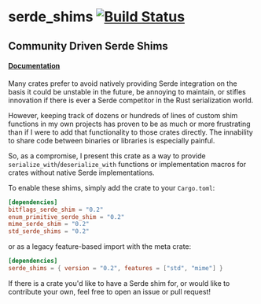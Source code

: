 serde_shims [![Build Status](https://travis-ci.org/novacrazy/serde_shims.svg?branch=master)](https://travis-ci.org/novacrazy/serde_shims)
=============

## Community Driven Serde Shims

#### [Documentation](https://novacrazy.github.io/serde_shims/)

Many crates prefer to avoid natively providing Serde integration on the basis
it could be unstable in the future, be annoying to maintain, or stifles
innovation if there is ever a Serde competitor in the Rust serialization world.

However, keeping track of dozens or hundreds of lines of custom shim functions in
my own projects has proven to be as much or more frustrating than if I were to
add that functionality to those crates directly. The innability to share code between
binaries or libraries is especially painful.

So, as a compromise, I present this crate as a way to provide
`serialize_with`/`deserialize_with` functions or implementation macros for crates without
native Serde implementations.

To enable these shims, simply add the crate to your `Cargo.toml`:

```toml
[dependencies]
bitflags_serde_shim = "0.2"
enum_primitive_serde_shim = "0.2"
mime_serde_shim = "0.2"
std_serde_shims = "0.2"
```

or as a legacy feature-based import with the meta crate:

```toml
[dependencies]
serde_shims = { version = "0.2", features = ["std", "mime"] }
```

If there is a crate you'd like to have a Serde shim for,
or would like to contribute your own, feel free to open an issue or pull request!